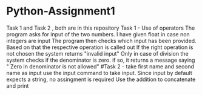 # Python-Assignment1
Task 1 and  Task 2 , both are in this repository
Task 1 - Use of operators
The program asks for input of the two numbers.  I have given float in case non integers are input
The program then checks which input has been provided. Based on that the respective operation is called out
If the right operation is not chosen the system returns "invalid input"
Only in case of division the system checks if the denominator is zero.  if so, it returns a message saying " Zero in denominator is not allowed"
#Task 2 - take first name and second name as input
use the input command to take input. Since input by default expects a string, no assingment is required
Use the addition to concatenate and print
